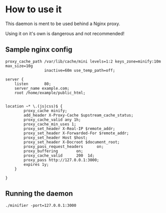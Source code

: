 # How to use it

This daemon is ment to be used behind a Nginx proxy.

Using it on it's own is dangerous and not recommended!

## Sample nginx config

```
proxy_cache_path /var/lib/cache/mini levels=1:2 keys_zone=minify:10m max_size=10g
                 inactive=60m use_temp_path=off;

server {
    listen       80;
    server_name example.com;
    root /home/example/public_html;


location ~* \.(js|css)$ {
        proxy_cache minify;
        add_header X-Proxy-Cache $upstream_cache_status;
        proxy_cache_valid any 1h;
        proxy_cache_min_uses 1;
        proxy_set_header X-Real-IP $remote_addr;
        proxy_set_header X-Forwarded-For $remote_addr;
        proxy_set_header Host $host;
        proxy_set_header X-Docroot $document_root;
        proxy_pass_request_headers      on;
        proxy_buffering        on;
        proxy_cache_valid      200  1d;
        proxy_pass http://127.0.0.1:3000;
        expires 1y;
    }

}
```
## Running the daemon

```./minifier -port=127.0.0.1:3000```